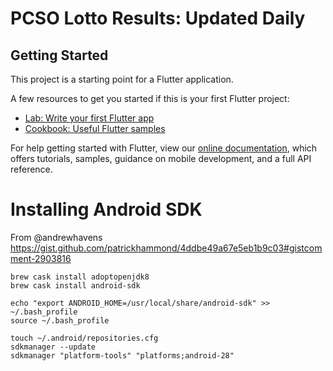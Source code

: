 # PCSO Lotto Results: Updated Daily



## Getting Started

This project is a starting point for a Flutter application.

A few resources to get you started if this is your first Flutter project:

- [Lab: Write your first Flutter app](https://flutter.dev/docs/get-started/codelab)
- [Cookbook: Useful Flutter samples](https://flutter.dev/docs/cookbook)

For help getting started with Flutter, view our 
[online documentation](https://flutter.dev/docs), which offers tutorials, 
samples, guidance on mobile development, and a full API reference.

# Installing Android SDK
From @andrewhavens
https://gist.github.com/patrickhammond/4ddbe49a67e5eb1b9c03#gistcomment-2903816

```
brew cask install adoptopenjdk8
brew cask install android-sdk

echo "export ANDROID_HOME=/usr/local/share/android-sdk" >> ~/.bash_profile
source ~/.bash_profile

touch ~/.android/repositories.cfg
sdkmanager --update
sdkmanager "platform-tools" "platforms;android-28"
```
